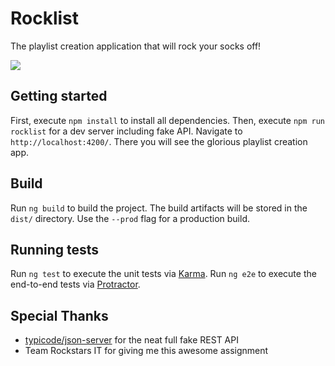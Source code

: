 # Rocklist
The playlist creation application that will rock your socks off!

![](https://lh3.google.com/u/0/d/1Zv1_pLxo_-jc0oOQfQb6OOE6dQpZDeBZ=w2560-h1396-iv1)

## Getting started

First, execute `npm install` to install all dependencies. Then, execute `npm run rocklist` for a dev server including fake API. Navigate to `http://localhost:4200/`. There you will see the glorious playlist creation app.

## Build

Run `ng build` to build the project. The build artifacts will be stored in the `dist/` directory. Use the `--prod` flag for a production build.

## Running tests

Run `ng test` to execute the unit tests via [Karma](https://karma-runner.github.io).
Run `ng e2e` to execute the end-to-end tests via [Protractor](http://www.protractortest.org/).

## Special Thanks

- [typicode/json-server](https://github.com/typicode/json-server) for the neat full fake REST API
- Team Rockstars IT for giving me this awesome assignment
